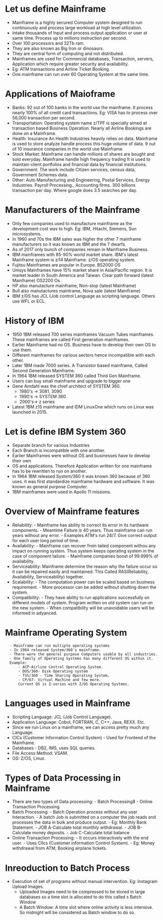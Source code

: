 # Let us define Mainframe
- Mainframe is a highly secured Computer system designed to run continuously and process large workload at high level utilization.
- Intake thousands of Input and process output application or user at same time. Process up to millions instruction per second.
- Over 100 processors and 32Tb ram.
- They are also known as Big Iron or dinosaurs.
- They are central form of computing and not distributed.
- Mainframes are used for Commercial databases, Transaction, servers, Application which require greater security and availability.
- Eg: ATM transactions and Airline Ticket Booking.
- One mainframe can run over 60 Operating System at the same time.

# Applications of Maioframe
- Banks:
      92 out of 100 banks in the world use the mainframe.
      It process nearly 100% of all credit card transactions.
      Eg: VISA has to process over 56,000 transaction per second.
- Transportation:
      Operating system name z/TPF is specially aimed at transaction based Business
      Operation.
      Nearly all Airline Bookings are done on a Mainframe.
- Health:
      Insurance An Health Industries heavily relies on data.
      Mainframe is used to store analyze handle process this huge volume of data.
      9 out of 10 insurance companies in the world use Mainframe.
- Stock Market:
      Mainframe can handle millions of shares are bought and sold everyday.
      Mainframe handle high frequency trading
      It is used to maintain client portfolios and financial data by financial institutions.
- Government:
      The work include Citizen services, census data, Government Schemes data.
- Other:
      Auto Manufacturing and Engineering, Postal Services, Energy Industries. Payroll
      Processing., Accounting firms.
300 billions transaction per day.
Where google does 3.5 searches per day.

# Manufacturers of the Mainframe
- Only few companies used to manufacture mainframe as the development cost was to high. Eg: lBM, Hitachi, Siemens, Sun microsystems.
- In 1960 and 70s the IBM sales was higher the other 7 mainframe manufacturers so it was known as IBM and the 7 dwarfs.
- As of 2017 only bunch of companies remain in Mainframe Business.
- IBM mainframes with 85-90% world market share. IBM's latest Mainframe system is zi14 Mainframe. z/OS operating system.
- Fujitsu Mainframes are popular in Europe. BS2000 OS
- Unisys Mainframes have 15% market share in Asia/Pacific region. It is market leader in South America and Taiwan. Clear path forward (latest Mainframe) OS2200 Os
- HP also manutacture mainframe, Non-stop (latest Mainframe)
- Bull also manutactures maintrame,  Nova sale (latest Mainframe)
- IBM z/0S has JCL (Job control Language as scripting language. Others use WFL or ECL.

# History of IBM
- 1950 1BM released 700 series mainframes Vacuum Tubes mainframes. These mainframes are called First generation mainframes.
- Earlier Mainframe had no OS. Business have to develop their own OS to use them.
- Different mainframes for various sectors hence incompatible with each other.
- Later 1BM made 7000 series. A Transistor based mainframe, Called Second Generation Mainframe.
- In 1964 1BM released SYSTEM 360 called Third Gen Mainframe.
- Users can buy small mainframe and upgrade to bigger one
- Gene Amdahl was the chief architect of SYSTEM 360.
    - 1980's -> 3081, 3090
    - 1990's -> SYSTEM 360
    - 2000's-> z series
- Latest 1BM z15 mainframe and IDM LinuxOne which runs on Linux was launched in 2015.

# Let is define IBM System 360
- Separate branch for various Industries
- Each Branch is incompatible with one another.
- Earlier Mainframes were without OS and businesses have to develop their own
- OS and applications. Therefore Application written for one mainframe has to be rewritten to run on another.
- In 1964 1BM released System/360 it was known 360 because of 360 uses. it was first standardize mainframe hardware and software. It was known as general purpose Computer.
- 1BM mainframes were used in Apollo 11 missions.

# Overview of Mainframe features

- Reliability:
      - Mainframe has ability to correct its error in its hardware components.
      - Meantime Failure is 40 years. Thus mainframe can run years without any error.
      - Examples ATM's run 24/7. Give correct output for each user long period of time.
- Availability:
      - Mainframe can recover from tailed component withou
      any impact on running system.
      Thus system keeps operating system in the case of
      component tailure.
      - Mainframe companies boost of 99.999% of availability.
- Serviceability:
      Mainframe determine the reason why the failure
      occur so it can be repaired easily and maintained.
      This Called RAS(Reliability, Availability, Serviceability)
      together.
- Scalability:
      - The computation power can be scaled based on
      business requirement.
      - More processor can be added without shutting down
      the system.
- Compatibility:
      - They have ability to run applications successfully on
      different models of system.
      Program written on old system can run on the new
      system.
      - When compatibility will be unavoidable users will be
      informed in adyanced.
      
      
# Mainframe Operating System
      - Mainframe can run multiple operating systems
      - In 1964 released System/360's mainframe.
      - There were the general purpose Computers usable by all industries.
      - One family of Operating Systems has many different OS within it.
      Example:
          - ACP-Airline Control Operating System.
          - DOS/360- Disk Operating system
          - TSS/360 - Time Sharing Operating System.
          - CP/67- Virtual Machine and few more.
          Current OS is Z-series with Z/OS Operating Systems.
          
# Languages used in Mainframe
- Scripting Language: JCL (Job Control Language).
- Application Language: Cobol, FORTRAN, C, C++, Java, REXX. Etc.
- Since we run Linux on a mainframe, we can access pretty much any Language.
- CICs (Customer Information Control System) - Used for Frontend of the Mainframe.
- Databases - DB2, IMS, uses SQL queries.
- File Access Method: VSAM.
- OS: Z/OS, Linux.
      
# Types of Data Processing in Mainframe
- There are two types of Data processing:
      - Batch Processing8
      - Online Transaction Processing
- Batch Processing:
      - Batch Operation process without any user Interaction.
      - A batch Job is submitted on a computer the job reads and processes the data in bulk and produce output.
      - Eg: Monthly Bank Statement.
        - JOB A-Calculate total monthly withdrawal.
        - JOB B-Calculate money deposits.
        - Job C-Calculate total balance
- Online Transaction Processing:
      - It occurs interactively with the end user.
      - Uses ClIcs (Customer information Control System).
      - Eg: Money withdrawal from ATM, Booking airplane tickets.
      
# Inreoduction to Batch Process
- Execution of set of programs without manual intervention.
  Eg: Instagram Upload Images.
    - Uploaded Images need to be compressed to be stored in large databases so a time slot is allocated to do this called s Batch Window
    - A Batch Window: A time slot where online activity is less intensive. So midnight will be considered as Batch window to do so.

